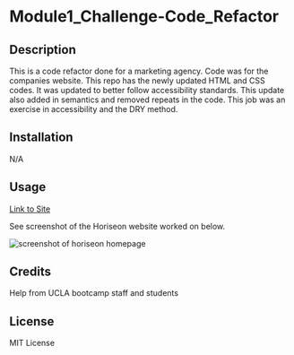 # Module1_Challenge-Code_Refactor


## Description

This is a code refactor done for a marketing agency. Code was for the companies website. This repo has the newly updated HTML and CSS codes. It was updated to better follow accessibility standards. This update also added in semantics and removed repeats in the code. This job was an exercise in accessibility and the DRY method.


## Installation

N/A

## Usage

[Link to Site](https://autohome.github.io/Module1_Challenge-Code_Refactor/)

See screenshot of the Horiseon website worked on below.

![screenshot of horiseon homepage](assets/images/127.0.0.1_5501_index.html.png)


## Credits

Help from UCLA bootcamp staff and students

## License

MIT License


